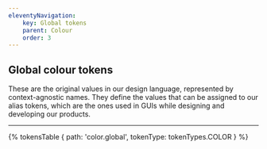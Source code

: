 ```yaml
---
eleventyNavigation:
    key: Global tokens
    parent: Colour
    order: 3
---
```


## Global colour tokens
These are the original values in our design language, represented by context-agnostic names. They define the values that can be assigned to our alias tokens, which are the ones used in GUIs while designing and developing our products.

---

{% tokensTable {
    path: 'color.global',
    tokenType: tokenTypes.COLOR
} %}



